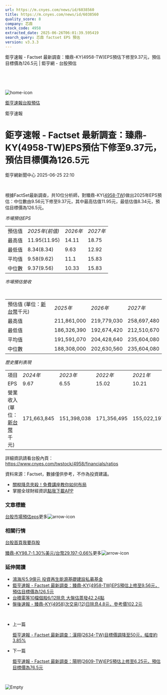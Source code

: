 ```yaml
---
url: https://m.cnyes.com/news/id/6038560
title: https://m.cnyes.com/news/id/6038560
quality_score: 8
company: 芯鼎
stock_code: 4958
extracted_date: 2025-06-26T06:01:39.595419
search_query: 芯鼎 factset EPS 預估
version: v3.3.3
---
```


鉅亨速報 - Factset 最新調查：臻鼎-KY(4958-TW)EPS預估下修至9.37元，預估目標價為126.5元 | 鉅亨網 - 台股預估

‌

‌

![home-icon](/assets/icons/breadCrumb/symbol-icon-home.svg)

[鉅亨速報](/news/cat/anue_live)[台股預估](/news/cat/tw_forecast)

鉅亨速報

# 鉅亨速報 - Factset 最新調查：臻鼎-KY(4958-TW)EPS預估下修至9.37元，預估目標價為126.5元

鉅亨網新聞中心 2025-06-25 22:10

‌

根據FactSet最新調查，共10位分析師，對臻鼎-KY([4958-TW](https://www.cnyes.com/twstock/4958))做出2025年EPS預估：中位數由9.56元下修至9.37元，其中最高估值11.95元，最低估值8.34元，預估目標價為126.5元。

*市場預估EPS*

|  |  |  |  |
| --- | --- | --- | --- |
| 預估值 | *2025年(前值)* | *2026年* | *2027年* |
| 最高值 | 11.95(11.95) | 14.11 | 18.75 |
| 最低值 | 8.34(8.34) | 9.63 | 12.92 |
| 平均值 | 9.58(9.62) | 11.1 | 15.83 |
| 中位數 | 9.37(9.56) | 10.33 | 15.83 |

*市場預估營收*

‌

|  |  |  |  |
| --- | --- | --- | --- |
| 預估值 (單位：[新台幣](https://invest.cnyes.com/forex/detail/usdtwd)千元) | *2025年* | *2026年* | *2027年* |
| 最高值 | 211,861,000 | 219,779,030 | 258,697,480 |
| 最低值 | 186,326,390 | 192,674,420 | 212,510,670 |
| 平均值 | 191,591,070 | 204,428,640 | 235,604,080 |
| 中位數 | 188,308,000 | 202,630,560 | 235,604,080 |

*歷史獲利表現*

|  |  |  |  |  |
| --- | --- | --- | --- | --- |
| 項目 | *2024年* | *2023年* | *2022年* | *2021年* |
| EPS | 9.67 | 6.55 | 15.02 | 10.21 |
| 營業收入 (單位：[新台幣](https://invest.cnyes.com/forex/detail/usdtwd)千元) | 171,663,845 | 151,398,038 | 171,356,495 | 155,022,197 |

詳細資訊請看台股內頁：  
<https://www.cnyes.com/twstock/4958/financials/ratios>

資料來源：Factset，數據僅供參考，不作為投資建議。

* [關稅降息夾殺！免費講座教你如何布局](https://www.rsc.com.tw/Cnyes_RSC/SeminarBooking2025InvestmentOutlook.aspx?utm_source=anue&utm_medium=usstocks_end)
* 掌握全球財經資訊[點我下載APP](http://www.cnyes.com/app/?utm_source=mweb&utm_medium=HamMenuBanner&utm_campaign=fixed&utm_content=entr)

### 文章標籤

[台股](https://news.cnyes.com/tag/台股 "台股")[市場預估](https://news.cnyes.com/tag/市場預估 "市場預估")[eps](https://news.cnyes.com/tag/eps "eps")更多![arrow-icon](/assets/icons/arrows/arrow-down.svg)

### 相關行情

[台股首頁](https://www.cnyes.com/twstock)[我要存股](https://supr.link/8OHaU)

[臻鼎-KY98.7-1.30%](https://www.cnyes.com/twstock/4958)[美元/台幣29.197-0.66%](https://invest.cnyes.com/forex/detail/USDTWD)更多![arrow-icon](/assets/icons/arrows/arrow-down.svg)

### 延伸閱讀

* [鴻海斥5.9億元 投資再生能源基礎建設私募基金](/news/id/6036349)
* [鉅亨速報 - Factset 最新調查：臻鼎-KY(4958-TW)EPS預估上修至9.56元，預估目標價為126.5元](/news/id/6031306)
* [台積電等10檔個股6/12除息 大盤估蒸發42.24點](/news/id/6018877)
* [盤後速報 - 臻鼎-KY(4958)次交易(12)日除息4.8元，參考價102.2元](/news/id/6018596)

‌

* 上一篇

  [鉅亨速報 - Factset 最新調查：漢翔(2634-TW)目標價調降至50元，幅度約3.85%](/news/id/6038772)
* 下一篇

  [鉅亨速報 - Factset 最新調查：陽明(2609-TW)EPS預估上修至6.25元，預估目標價為76.5元](/news/id/6038322)

‌

![Empty](/assets/icons/skeleton/empty-image.svg)

‌